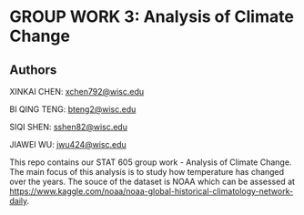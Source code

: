 # GROUP WORK 3: Analysis of Climate Change

## Authors

XINKAI CHEN: xchen792@wisc.edu

BI QING TENG: bteng2@wisc.edu

SIQI SHEN: sshen82@wisc.edu

JIAWEI WU: jwu424@wisc.edu

This repo contains our STAT 605 group work - Analysis of Climate Change. The main focus of this analysis is to study how temperature has changed over the years. The souce of the dataset is NOAA which can be assessed at https://www.kaggle.com/noaa/noaa-global-historical-climatology-network-daily.

